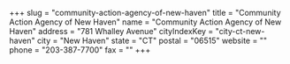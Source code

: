 +++
slug = "community-action-agency-of-new-haven"
title = "Community Action Agency of New Haven"
name = "Community Action Agency of New Haven"
address = "781 Whalley Avenue"
cityIndexKey = "city-ct-new-haven"
city = "New Haven"
state = "CT"
postal = "06515"
website = ""
phone = "203-387-7700"
fax = ""
+++
